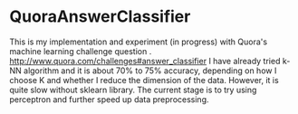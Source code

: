 QuoraAnswerClassifier
=====================

This is my implementation and experiment (in progress) with Quora's machine learning challenge question
. http://www.quora.com/challenges#answer_classifier
I have already tried k-NN algorithm and it is about 70% to 75% accuracy, depending on how I choose K and whether I reduce the dimension of the data. However, it is quite slow without sklearn library. The current stage is to try using perceptron and further speed up data preprocessing.